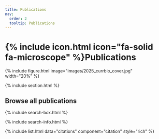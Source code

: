 ```yaml
---
title: Publications
nav:
  order: 2
  tooltip: Publications
---
```


# {% include icon.html icon="fa-solid fa-microscope" %}Publications


{% include figure.html image="images/2025_currbio_cover.jpg" width="20%" %}

{% include section.html %}

## Browse all publications

{% include search-box.html %}

{% include search-info.html %}

{% include list.html data="citations" component="citation" style="rich" %}
